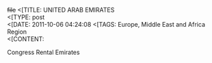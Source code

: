 ~~file~~
<[TITLE: 	UNITED ARAB EMIRATES	
<[TYPE: 	post	
<[DATE: 	2011-10-06 04:24:08	
<[TAGS: 	Europe, Middle East and Africa Region	
<[CONTENT: 	



Congress Rental Emirates



